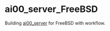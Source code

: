 # ai00_server_FreeBSD
Building [ai00_server](https://github.com/Ai00-X/ai00_server/) for FreeBSD with workflow.
